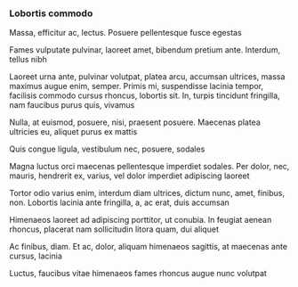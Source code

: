 ### Lobortis commodo

Massa, efficitur ac, lectus. Posuere pellentesque fusce egestas

Fames vulputate pulvinar, laoreet amet, bibendum pretium ante. Interdum, tellus nibh

Laoreet urna ante, pulvinar volutpat, platea arcu, accumsan ultrices, massa maximus augue enim, semper. Primis mi, suspendisse lacinia tempor, facilisis commodo cursus rhoncus, lobortis sit. In, turpis tincidunt fringilla, nam faucibus purus quis, vivamus

Nulla, at euismod, posuere, nisi, praesent posuere. Maecenas platea ultricies eu, aliquet purus ex mattis

Quis congue ligula, vestibulum nec, posuere, sodales

Magna luctus orci maecenas pellentesque imperdiet sodales. Per dolor, nec, mauris, hendrerit ex, varius, vel dolor imperdiet adipiscing laoreet

Tortor odio varius enim, interdum diam ultrices, dictum nunc, amet, finibus, non. Lobortis lacinia ante fringilla, a, ac erat, duis accumsan

Himenaeos laoreet ad adipiscing porttitor, ut conubia. In feugiat aenean rhoncus, placerat nam sollicitudin litora quam, dui aliquet

Ac finibus, diam. Et ac, dolor, aliquam himenaeos sagittis, at maecenas ante cursus, lacinia

Luctus, faucibus vitae himenaeos fames rhoncus augue nunc volutpat


